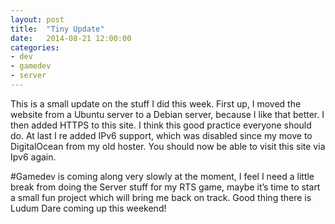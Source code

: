 ```yaml
---
layout: post
title:  "Tiny Update"
date:   2014-08-21 12:00:00
categories:
- dev
- gamedev
- server
---
```


This is a small update on the stuff I did this week. First up, I moved the website from a Ubuntu server to a Debian server, because I like that better.
I then added HTTPS to this site. I think this good practice everyone should do.
At last I re added IPv6 support, which was disabled since my move to DigitalOcean from my old hoster. You should now be able to visit this site via Ipv6 again.

#Gamedev is coming along very slowly at the moment, I feel I need a little break from doing the Server stuff for my RTS game, maybe it’s time to start a small fun project which will bring me back on track. Good thing there is Ludum Dare coming up this weekend!